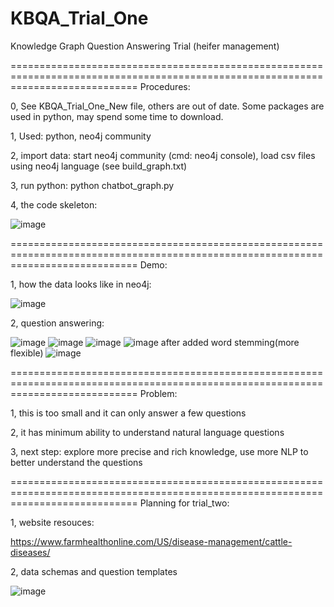 # KBQA_Trial_One
Knowledge Graph Question Answering Trial (heifer management)

==================================================================================================================================
Procedures:

0, 
See KBQA_Trial_One_New file, others are out of date.
Some packages are used in python, may spend some time to download.

1, Used:
python, 
neo4j community

2, import data:
start neo4j community (cmd: neo4j console),
load csv files using neo4j language (see build_graph.txt)

3, run python:
python chatbot_graph.py

4, the code skeleton:


![image](https://user-images.githubusercontent.com/77312114/121019573-2273b500-c7d2-11eb-9fbd-9c50957b86ec.png)


==================================================================================================================================
Demo:

1, how the data looks like in neo4j:

![image](https://user-images.githubusercontent.com/77312114/120652874-c13aa180-c4b2-11eb-8c18-5f5524a89d6c.png)

2, question answering:


![image](https://user-images.githubusercontent.com/77312114/119590979-5c26e200-be08-11eb-984f-7818448a09ce.png)
![image](https://user-images.githubusercontent.com/77312114/119590992-62b55980-be08-11eb-95f1-93c9e85c0bd0.png)
![image](https://user-images.githubusercontent.com/77312114/119591005-68ab3a80-be08-11eb-821a-42ecdd69813e.png)
![image](https://user-images.githubusercontent.com/77312114/120653021-e4655100-c4b2-11eb-98d9-f7a4927136ab.png)
after added word stemming(more flexible)
![image](https://user-images.githubusercontent.com/77312114/121019813-5b138e80-c7d2-11eb-9d2b-2201740a643a.png)



==================================================================================================================================
Problem:

1, this is too small and it can only answer a few questions

2, it has minimum ability to understand natural language questions

3, next step: explore more precise and rich knowledge,
              use more NLP to better understand the questions
              
              
   
   
==================================================================================================================================
Planning for trial_two:

1, website resouces:

https://www.farmhealthonline.com/US/disease-management/cattle-diseases/

2, data schemas and question templates

![image](https://user-images.githubusercontent.com/77312114/120652632-86d10480-c4b2-11eb-850e-128513194d9b.png)

